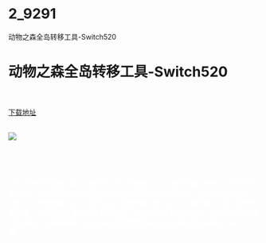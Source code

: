 # 2_9291
动物之森全岛转移工具-Switch520
# 动物之森全岛转移工具-Switch520
 <br/></br>
[下载地址](https://www.switch520.cc/article/9291 "下载地址")
<br/></br>

<p><span style="color: #ffffff;"><strong><img src="https://www.switch520.cc/muke_img/upload_art_editor_20210123-1_05dbf94530170f852e6a1d8edf4c3a0d.jpg"></strong></span></p>
<p>&nbsp;</p>
<p><span style="color: #ffffff;"><strong>&nbsp;</strong></span></p>
<p><span style="color: #ffffff;"><strong> 由于《集合啦动物之森》特别的一台主机就是一个小岛的设置，导致了《集合啦动物之森》无法使用switch系统原有的存档转移和云存档功能，因此为了解决这个问题，官方特别推出这个全新独立的存档转移功能应用，以便玩家可以自己操作存档转移。本次存档转移提供了两个功能，即全岛转移和玩家转移。全岛转移即全部资料转移，玩家转移即可以选择动森游戏里面非岛民代表的其他玩家进行单个转移。</strong></span></p>
<p>&nbsp;</p>
